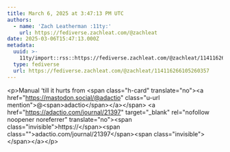 ```yaml
---
title: March 6, 2025 at 3:47:13 PM UTC
authors:
  - name: 'Zach Leatherman :11ty:'
    url: https://fediverse.zachleat.com/@zachleat
date: 2025-03-06T15:47:13.000Z
metadata:
  uuid: >-
    11ty/import::rss::https://fediverse.zachleat.com/@zachleat/114116266105260357
  type: fediverse
  url: https://fediverse.zachleat.com/@zachleat/114116266105260357
---
```

\<p>Manual ‘till it hurts from \<span class="h-card" translate="no">\<a href="https://mastodon.social/@adactio" class="u-url mention">@\<span>adactio\</span>\</a>\</span> \<a href="https://adactio.com/journal/21397" target="\_blank" rel="nofollow noopener noreferrer" translate="no">\<span class="invisible">https://\</span>\<span class="">adactio.com/journal/21397\</span>\<span class="invisible">\</span>\</a>\</p>